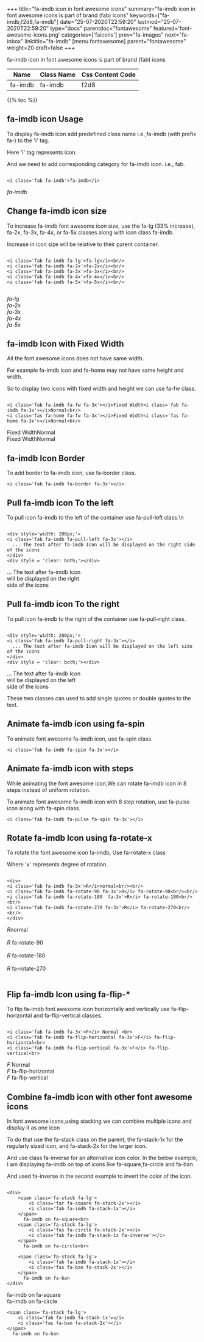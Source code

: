 +++
title="fa-imdb icon in font awesome icons"
summary="fa-imdb icon in font awesome icons is part of brand (fab) icons"
keywords=["fa-imdb,f2d8,fa-imdb"]
date="25-07-2020T22:59:20"
lastmod="25-07-2020T22:59:20"
type="docs"
parentdoc="fontawesome"
featured='font-awesome-icons.png'
categories=['faicons']
prev="fa-images"
next="fa-inbox"
linktitle="fa-imdb"
[menu.fontawesome]
parent="fontawesome"
weight=20
draft=false
+++


fa-imdb icon in font awesome icons is part of brand (fab) icons

<div class='table-responsive'><table class='table'><thead><tr><th>Name</th><th>Class Name</th><th>Css Content Code</th></tr></thead><tbody><tr><td>fa-imdb</td><td>fa-imdb</td><td>f2d8</td></tr></tbody></table></div>


{{% toc %}}


## fa-imdb icon Usage

To display fa-imdb icon add predefined class name i.e.,fa-imdb (with prefix fa-) to the 'i' tag.

Here 'i' tag represents icon.

And we need to add corresponding category for fa-imdb icon. i.e., fab.


```

<i class='fab fa-imdb'>fa-imdb</i>
```

<i class='fab fa-imdb'>fa-imdb</i>




## Change fa-imdb icon size
To increase fa-imdb font awesome icon size, use the fa-lg (33% increase), fa-2x, fa-3x, fa-4x, or fa-5x classes along with icon class fa-imdb.

Increase in icon size will be relative to their parent container. 

```

<i class='fab fa-imdb fa-lg'>fa-lg</i><br/>
<i class='fab fa-imdb fa-2x'>fa-2x</i><br/>
<i class='fab fa-imdb fa-3x'>fa-3x</i><br/>
<i class='fab fa-imdb fa-4x'>fa-4x</i><br/>
<i class='fab fa-imdb fa-5x'>fa-5x</i><br/>
            
```

<i class='fab fa-imdb fa-lg'>fa-lg</i><br/>
<i class='fab fa-imdb fa-2x'>fa-2x</i><br/>
<i class='fab fa-imdb fa-3x'>fa-3x</i><br/>
<i class='fab fa-imdb fa-4x'>fa-4x</i><br/>
<i class='fab fa-imdb fa-5x'>fa-5x</i><br/>
            



## fa-imdb Icon with Fixed Width 

All the font awesome icons does not have same width.

For example fa-imdb icon and fa-home may not have same height and width.

So to display two icons with fixed width and height we can use fa-fw class.


```

<i class='fab fa-imdb fa-fw fa-3x'></i>Fixed Width<i class='fab fa-imdb fa-3x'></i>Normal<br/>
<i class='fas fa-home fa-fw fa-3x'></i>Fixed Width<i class='fas fa-home fa-3x'></i>Normal<br/>
```

<i class='fab fa-imdb fa-fw fa-3x'></i>Fixed Width<i class='fab fa-imdb fa-3x'></i>Normal<br/>
<i class='fas fa-home fa-fw fa-3x'></i>Fixed Width<i class='fas fa-home fa-3x'></i>Normal<br/>



## fa-imdb Icon Border 

To add border to fa-imdb icon, use fa-border class.


```
<i class='fab fa-imdb fa-border fa-3x'></i>

```
<i class='fab fa-imdb fa-border fa-3x'></i>





## Pull fa-imdb icon To the left

To pull icon fa-imdb to the left of the container use fa-pull-left class.\n

```

<div style='width: 200px;'>
<i class='fab fa-imdb fa-pull-left fa-3x'></i>
  ... The text after fa-imdb Icon will be displayed on the right side of the icons
</div>
<div style = 'clear: both;'></div>
```

<div style='width: 200px;'>
<i class='fab fa-imdb fa-pull-left fa-3x'></i>
  ... The text after fa-imdb Icon will be displayed on the right side of the icons
</div>
<div style = 'clear: both;'></div>




## Pull fa-imdb icon To the right
To pull icon fa-imdb to the right of the container use fa-pull-right class.

```

<div style='width: 200px;'>
<i class='fab fa-imdb fa-pull-right fa-3x'></i>
  ... The text after fa-imdb Icon will be displayed on the left side of the icons
</div>
<div style = 'clear: both;'></div>
```

<div style='width: 200px;'>
<i class='fab fa-imdb fa-pull-right fa-3x'></i>
  ... The text after fa-imdb Icon will be displayed on the left side of the icons
</div>
<div style = 'clear: both;'></div>

These two classes can used to add single quotes or double quotes to the text.


## Animate fa-imdb icon using fa-spin
To animate font awesome fa-imdb icon, use fa-spin class.

```
<i class='fab fa-imdb fa-spin fa-3x'></i>
```
<i class='fab fa-imdb fa-spin fa-3x'></i>




## Animate fa-imdb icon with steps
While animating the font awesome icon,We can rotate fa-imdb icon in 8 steps instead of uniform rotation.

To animate font awesome fa-imdb icon with 8 step rotation, use fa-pulse icon along with fa-spin class.


```
<i class='fab fa-imdb fa-pulse fa-spin fa-3x'></i>

```
<i class='fab fa-imdb fa-pulse fa-spin fa-3x'></i>





## Rotate fa-imdb Icon using fa-rotate-x
To rotate the font awesome icon fa-imdb, Use fa-rotate-x class

Where 'x' represents degree of rotation.


```

<div>
<i class='fab fa-imdb fa-3x'>R</i>normal<br/><br/>
<i class='fab fa-imdb fa-rotate-90 fa-3x'>R</i> fa-rotate-90<br/><br/> 
<i class='fab fa-imdb fa-rotate-180  fa-3x'>R</i> fa-rotate-180<br/><br/> 
<i class='fab fa-imdb fa-rotate-270 fa-3x'>R</i> fa-rotate-270<br/><br/>
</div>
```

<div>
<i class='fab fa-imdb fa-3x'>R</i>normal<br/><br/>
<i class='fab fa-imdb fa-rotate-90 fa-3x'>R</i> fa-rotate-90<br/><br/> 
<i class='fab fa-imdb fa-rotate-180  fa-3x'>R</i> fa-rotate-180<br/><br/> 
<i class='fab fa-imdb fa-rotate-270 fa-3x'>R</i> fa-rotate-270<br/><br/>
</div>




## Flip fa-imdb Icon using fa-flip-*
To flip fa-imdb font awesome icon horizontally and vertically use fa-flip-horizontal and fa-flip-vertical classes. 

```

<i class='fab fa-imdb fa-3x'>F</i> Normal <br>
<i class='fab fa-imdb fa-flip-horizontal fa-3x'>F</i> fa-flip-horizontal<br>
<i class='fab fa-imdb fa-flip-vertical fa-3x'>F</i> fa-flip-vertical<br>
```

<i class='fab fa-imdb fa-3x'>F</i> Normal <br>
<i class='fab fa-imdb fa-flip-horizontal fa-3x'>F</i> fa-flip-horizontal<br>
<i class='fab fa-imdb fa-flip-vertical fa-3x'>F</i> fa-flip-vertical<br>




## Combine fa-imdb icon with other font awesome icons
In font awesome icons,using stacking we can combine multiple icons and display it as one icon 

To do that use the fa-stack class on the parent, the fa-stack-1x for the regularly sized icon, and fa-stack-2x for the larger icon.

And use class fa-inverse for an alternative icon color. 
In the below example, I am displaying fa-imdb on top of icons like fa-square,fa-circle and fa-ban.

And used fa-inverse in the second example to invert the color of the icon.

```

<div>
    <span class='fa-stack fa-lg'>
        <i class='far fa-square fa-stack-2x'></i>
        <i class='fab fa-imdb fa-stack-1x'></i>
    </span>
      fa-imdb on fa-square<br>
    <span class='fa-stack fa-lg'>
        <i class='fas fa-circle fa-stack-2x'></i>
        <i class='fab fa-imdb fa-stack-1x fa-inverse'></i>
    </span>
      fa-imdb on fa-circle<br>

    <span class='fa-stack fa-lg'>
        <i class='fab fa-imdb fa-stack-1x'></i>
        <i class='fas fa-ban fa-stack-2x'></i>
    </span>
      fa-imdb on fa-ban
</div>
```

<div>
    <span class='fa-stack fa-lg'>
        <i class='far fa-square fa-stack-2x'></i>
        <i class='fab fa-imdb fa-stack-1x'></i>
    </span>
      fa-imdb on fa-square<br>
    <span class='fa-stack fa-lg'>
        <i class='fas fa-circle fa-stack-2x'></i>
        <i class='fab fa-imdb fa-stack-1x fa-inverse'></i>
    </span>
      fa-imdb on fa-circle<br>

    <span class='fa-stack fa-lg'>
        <i class='fab fa-imdb fa-stack-1x'></i>
        <i class='fas fa-ban fa-stack-2x'></i>
    </span>
      fa-imdb on fa-ban
</div>






